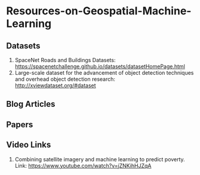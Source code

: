 # Resources-on-Geospatial-Machine-Learning
## Datasets
1. SpaceNet Roads and Buildings Datasets: https://spacenetchallenge.github.io/datasets/datasetHomePage.html
2. Large-scale dataset for the advancement of object detection techniques and overhead object detection research: http://xviewdataset.org/#dataset

## Blog Articles
## Papers
## Video Links
1. Combining satellite imagery and machine learning to predict poverty. Link: https://www.youtube.com/watch?v=jZNKihHJZqA

